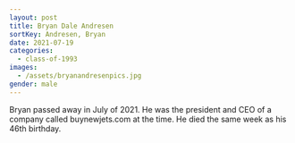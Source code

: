 ```yaml
---
layout: post
title: Bryan Dale Andresen
sortKey: Andresen, Bryan
date: 2021-07-19
categories:
  - class-of-1993
images:
  - /assets/bryanandresenpics.jpg
gender: male
---
```

Bryan passed away in July of 2021. He was the president and CEO of a company called buynewjets.com at the time. He died the same week as his 46th birthday.